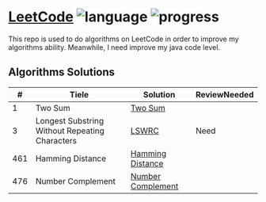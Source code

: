 # [LeetCode](https://leetcode.com/problemset/algorithms/) ![language](https://img.shields.io/badge/language-Java-green.svg) ![progress](https://img.shields.io/badge/progress-2%2F499-orange.svg)
This repo is used to do algorithms on LeetCode in order to improve my algorithms ability. Meanwhile, I need improve my java code level.


## Algorithms Solutions

|#             |    Tiele     |   Solution      |  ReviewNeeded |
|------------- | ------------ |-----------------|---------------|
1  |    Two Sum   |[Two Sum](https://github.com/Vonzpf/LeetCode/blob/master/Java/TwoSum.java)||
3  |Longest Substring Without Repeating Characters|[LSWRC](https://github.com/Vonzpf/LeetCode/blob/master/Java/LSWRC.java)|Need|
461|Hamming Distance|[Hamming Distance](https://github.com/Vonzpf/LeetCode/blob/master/Java/HammingDistance.java)||
476|Number Complement|[Number Complement](https://github.com/Vonzpf/LeetCode/blob/master/Java/NumberComplement.java)||
